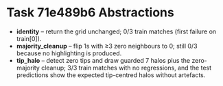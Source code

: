 # Task 71e489b6 Abstractions

- **identity** – return the grid unchanged; 0/3 train matches (first failure on train[0]).
- **majority_cleanup** – flip 1s with ≥3 zero neighbours to 0; still 0/3 because no highlighting is produced.
- **tip_halo** – detect zero tips and draw guarded 7 halos plus the zero-majority cleanup; 3/3 train matches with no regressions, and the test predictions show the expected tip-centred halos without artefacts.
